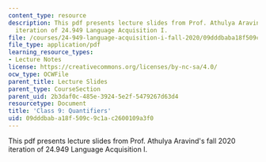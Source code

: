 ```yaml
---
content_type: resource
description: This pdf presents lecture slides from Prof. Athulya Aravind's fall 2020
  iteration of 24.949 Language Acquisition I.
file: /courses/24-949-language-acquisition-i-fall-2020/09dddbaba18f509c9c1ac2600109a3f0_MIT24_949f20_lec9.pdf
file_type: application/pdf
learning_resource_types:
- Lecture Notes
license: https://creativecommons.org/licenses/by-nc-sa/4.0/
ocw_type: OCWFile
parent_title: Lecture Slides
parent_type: CourseSection
parent_uid: 2b3daf0c-485e-3924-5e2f-5479267d63d4
resourcetype: Document
title: 'Class 9: Quantifiers'
uid: 09dddbab-a18f-509c-9c1a-c2600109a3f0
---
```

This pdf presents lecture slides from Prof. Athulya Aravind's fall 2020 iteration of 24.949 Language Acquisition I.